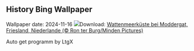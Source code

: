 ## History Bing Wallpaper
Wallpaper date: 2024-11-16
![](https://www.bing.com/th?id=OHR.FrieslandNetherlands_DE-DE2101104356_UHD.jpg&w=1000)Download: [Wattenmeerküste bei Moddergat, Friesland, Niederlande (© Ron ter Burg/Minden Pictures)](https://www.bing.com/th?id=OHR.FrieslandNetherlands_DE-DE2101104356_UHD.jpg)

Auto get programm by LtgX
